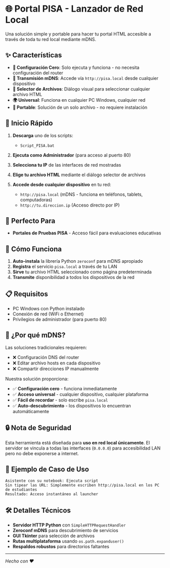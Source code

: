 # 🌐 Portal PISA - Lanzador de Red Local

Una solución simple y portable para hacer tu portal HTML accesible a través de toda tu red local mediante mDNS.

## ✨ Características

- **🔧 Configuración Cero**: Solo ejecuta y funciona - no necesita configuración del router
- **📡 Transmisión mDNS**: Accede vía `http://pisa.local` desde cualquier dispositivo
- **🎯 Selector de Archivos**: Diálogo visual para seleccionar cualquier archivo HTML
- **🌍 Universal**: Funciona en cualquier PC Windows, cualquier red
- **🔄 Portable**: Solución de un solo archivo - no requiere instalación

## 🚀 Inicio Rápido

1. **Descarga** uno de los scripts:
   - `Script_PISA.bat` 

2. **Ejecuta como Administrador** (para acceso al puerto 80)

3. **Selecciona tu IP** de las interfaces de red mostradas

4. **Elige tu archivo HTML** mediante el diálogo selector de archivos

5. **Accede desde cualquier dispositivo** en tu red:
   - `http://pisa.local` (mDNS - funciona en teléfonos, tablets, computadoras)
   - `http://tu.direccion.ip` (Acceso directo por IP)

## 🎯 Perfecto Para

- **Portales de Pruebas PISA** - Acceso fácil para evaluaciones educativas


## 🔧 Cómo Funciona

1. **Auto-instala** la librería Python `zeroconf` para mDNS apropiado
2. **Registra** el servicio `pisa.local` a través de tu LAN
3. **Sirve** tu archivo HTML seleccionado como página predeterminada
4. **Transmite** disponibilidad a todos los dispositivos de la red

## 📋 Requisitos

- PC Windows con Python instalado
- Conexión de red (WiFi o Ethernet)
- Privilegios de administrador (para puerto 80)

## 🌟 ¿Por qué mDNS?

Las soluciones tradicionales requieren:
- ❌ Configuración DNS del router
- ❌ Editar archivo hosts en cada dispositivo
- ❌ Compartir direcciones IP manualmente

Nuestra solución proporciona:
- ✅ **Configuración cero** - funciona inmediatamente
- ✅ **Acceso universal** - cualquier dispositivo, cualquier plataforma
- ✅ **Fácil de recordar** - solo escribe `pisa.local`
- ✅ **Auto-descubrimiento** - los dispositivos lo encuentran automáticamente

## 🔒 Nota de Seguridad

Esta herramienta está diseñada para **uso en red local únicamente**. El servidor se vincula a todas las interfaces (`0.0.0.0`) para accesibilidad LAN pero no debe exponerse a internet.

## 📝 Ejemplo de Caso de Uso

```
Asistente con su notebook: Ejecuta script
Sin tipear las URL: Simplemente escriben http://pisa.local en los PC de estudiantes
Resultado: Acceso instantáneo al launcher
```

## 🛠️ Detalles Técnicos

- **Servidor HTTP Python** con `SimpleHTTPRequestHandler`
- **Zeroconf mDNS** para descubrimiento de servicios
- **GUI Tkinter** para selección de archivos
- **Rutas multiplataforma** usando `os.path.expanduser()`
- **Respaldos robustos** para directorios faltantes

---

*Hecho con ❤️*
